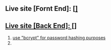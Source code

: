 ## Live site [Fornt End]:  [<a href="http://" target="_blank">]
## Live site [Back End]:  [<a href="http://" target="_blank">]

1. use "bcrypt" for password hashing purposes
2. 
